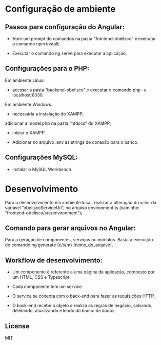 # Configuração de ambiente

## Passos para configuração do Angular:
- Abrir um prompt de comandos na pasta “frontend-obelisco” e executar o comando npm install;

- Executar o comando ng serve para executar a aplicação.

## Configurações para o PHP:

Em ambiente Linux:

- acessar a pasta “backend-obelisco” e executar o comando php -s localhost:8080.

Em ambiente Windows:

- necessária a instalação do XAMPP;

adicionar a model.php na pasta “htdocs” do XAMPP;

- iniciar o XAMPP.

- Adicionar no arquivo .env as strings de conexão para o banco.

## Configurações MySQL:

- Instalar o MySQL Workbench.

# Desenvolvimento
Para o desenvolvimento em ambiente local, realizar a alteração do valor da variável “obeliscoServiceUrl”, no arquivo environment.ts (caminho: “frontend-obelisco/src/environment”);

## Comando para gerar arquivos no Angular:
Para a geração de componentes, serviços ou módulos. Basta a execução do comando ng generate {c/s/m} [nome_do_arquivo].

## Workflow de desenvolvimento:
- Um componente é referente a uma página da aplicação, composto por um HTML, CSS e Typescript.

- Cada componente tem um service.

- O service se conecta com o back-end para fazer as requisições HTTP.

- O back-end recebe o objeto e realiza as regras de negócio, salvando, deletando, atualizando e lendo do banco de dados.
	
## License
[MIT](https://choosealicense.com/licenses/mit/)
